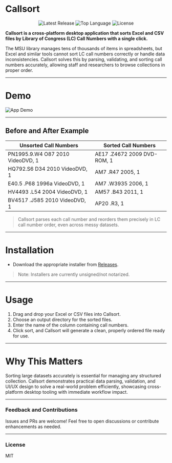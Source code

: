 # Callsort

<p align="center">
  <img src="https://img.shields.io/github/v/release/Digital-Multimedia-Center/LCC-Sort-Executable?style=flat-square" alt="Latest Release">
  <img src="https://img.shields.io/github/languages/top/Digital-Multimedia-Center/LCC-Sort-Executable?style=flat-square" alt="Top Language">
  <img src="https://img.shields.io/github/license/Digital-Multimedia-Center/LCC-Sort-Executable" alt="License">
</p>

**Callsort is a cross-platform desktop application that sorts Excel and CSV files by Library of Congress (LC) Call Numbers with a single click.**

The MSU library manages tens of thousands of items in spreadsheets, but Excel and similar tools cannot sort LC call numbers correctly or handle data inconsistencies. Callsort solves this by parsing, validating, and sorting call numbers accurately, allowing staff and researchers to browse collections in proper order.

---

# Demo

![App Demo](assets/demo.gif)

---

## Before and After Example

| Unsorted Call Numbers            | Sorted Call Numbers              |
|----------------------------------|----------------------------------|
| PN1995.9.W4 O87 2010 VideoDVD, 1 | AE17 .Z4672 2009 DVD-ROM, 1      |
| HQ792.S6 D34 2010 VideoDVD, 1    | AM7 .R47 2005, 1                 |
| E40.5 .P68 1996a VideoDVD, 1     | AM7 .W3935 2006, 1               |
| HV4493 .L54 2004 VideoDVD, 1     | AM57 .B43 2011, 1                |
| BV4517 .J585 2010 VideoDVD, 1    | AP20 .R3, 1                      |

> Callsort parses each call number and reorders them precisely in LC call number order, even across messy datasets.

---

# Installation

- Download the appropriate installer from [Releases](https://github.com/Digital-Multimedia-Center/LCC-Sort-Executable/releases).
> Note: Installers are currently unsigned/not notarized.

---

# Usage

1. Drag and drop your Excel or CSV files into Callsort.
2. Choose an output directory for the sorted files.
3. Enter the name of the column containing call numbers.
4. Click sort, and Callsort will generate a clean, properly ordered file ready for use.

---

# Why This Matters

Sorting large datasets accurately is essential for managing any structured collection. Callsort demonstrates practical data parsing, validation, and UI/UX design to solve a real-world problem efficiently, showcasing cross-platform desktop tooling with immediate workflow impact.

---

### Feedback and Contributions

Issues and PRs are welcome! Feel free to open discussions or contribute enhancements as needed.

---

### License

MIT
